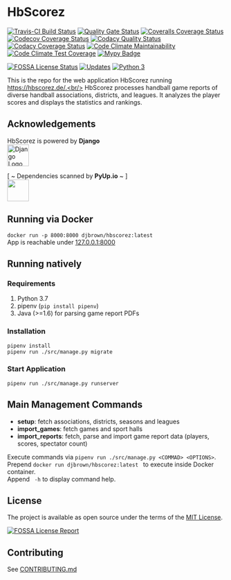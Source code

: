 # HbScorez

[![Travis-CI Build Status](https://app.travis-ci.com/djbrown/hbscorez.svg?branch=master)](https://app.travis-ci.com/djbrown/hbscorez)
[![Quality Gate Status](https://sonarcloud.io/api/project_badges/measure?project=djbrown_hbscorez&metric=alert_status)](https://sonarcloud.io/dashboard?id=djbrown_hbscorez)
[![Coveralls Coverage Status](https://coveralls.io/repos/github/djbrown/hbscorez/badge.svg)](https://coveralls.io/github/djbrown/hbscorez)
[![Codecov Coverage Status](https://codecov.io/github/djbrown/hbscorez/coverage.svg)](http://codecov.io/github/djbrown/hbscorez/)
[![Codacy Quality Status](https://api.codacy.com/project/badge/Grade/aa168e5b5c154b1ba8b891afa0998d9e)](https://www.codacy.com/app/djbrown/hbscorez?utm_source=github.com&utm_medium=referral&utm_content=djbrown/hbscorez&utm_campaign=Badge_Grade)
[![Codacy Coverage Status](https://app.codacy.com/project/badge/Coverage/aa168e5b5c154b1ba8b891afa0998d9e)](https://www.codacy.com/manual/djbrown/hbscorez/dashboard?utm_source=github.com&utm_medium=referral&utm_content=djbrown/hbscorez&utm_campaign=Badge_Coverage)
[![Code Climate Maintainability](https://api.codeclimate.com/v1/badges/db7cf3c32bc124e21e8e/maintainability)](https://codeclimate.com/github/djbrown/hbscorez/maintainability)
[![Code Climate Test Coverage](https://api.codeclimate.com/v1/badges/db7cf3c32bc124e21e8e/test_coverage)](https://codeclimate.com/github/djbrown/hbscorez/test_coverage)
[![Mypy Badge](http://www.mypy-lang.org/static/mypy_badge.svg)](http://mypy-lang.org/)

<!-- TODO: register on Sauce Labs at https://saucelabs.com/open-source/open-sauce [![Sauce Test Status](https://saucelabs.com/buildstatus/dan-brown)](https://saucelabs.com/u/dan-brown)
[![Sauce Labs Browsers](https://saucelabs.com/browser-matrix/dan-brown.svg)](https://saucelabs.com/u/dan-brown) -->

[![FOSSA License Status](https://app.fossa.com/api/projects/custom%2B5488%2Fgithub.com%2Fdjbrown%2Fhbscorez.svg?type=shield)](https://app.fossa.com/projects/custom%2B5488%2Fgithub.com%2Fdjbrown%2Fhbscorez?ref=badge_shield)
[![Updates](https://pyup.io/repos/github/djbrown/hbscorez/shield.svg)](https://pyup.io/repos/github/djbrown/hbscorez/)
[![Python 3](https://pyup.io/repos/github/djbrown/hbscorez/python-3-shield.svg)](https://pyup.io/repos/github/djbrown/hbscorez/)

<!-- TODO:  register on Sauce Labs at https://saucelabs.com/open-source/open-sauce [![Sauce Labs Browsers](https://saucelabs.com/browser-matrix/djbrown-hbscorez.svg)](https://saucelabs.com/u/djbrown-hbscorez) -->

This is the repo for the web application HbScorez running https://hbscorez.de/.<br/>
HbScorez processes handball game reports of diverse handball associations, districts, and leagues.
It analyzes the player scores and displays the statistics and rankings.

## Acknowledgements

HbScorez is powered by **Django**<br/>
[<img src="https://www.djangoproject.com/m/img/logos/django-logo-positive.svg" height="50" alt="Django Logo"/>](https://www.djangoproject.com/)

[ ~ Dependencies scanned by **PyUp.io** ~ ]<br/>
[<img src="https://pyup.io/static/images/logo.png" height="50"/>](https://pyup.io/)

## Running via Docker

`docker run -p 8000:8000 djbrown/hbscorez:latest`<br/>
App is reachable under [127.0.0.1:8000](http://127.0.0.1:8000)

## Running natively

### Requirements

1. Python 3.7
2. pipenv (`pip install pipenv`)
3. Java (>=1.6) for parsing game report PDFs

### Installation

`pipenv install`<br/>
`pipenv run ./src/manage.py migrate`

### Start Application

`pipenv run ./src/manage.py runserver`

## Main Management Commands

- **setup**: fetch associations, districts, seasons and leagues
- **import_games**: fetch games and sport halls
- **import_reports**: fetch, parse and import game report data (players, scores, spectator count)

Execute commands via `pipenv run ./src/manage.py <COMMAD> <OPTIONS>`.<br/>
Prepend `docker run djbrown/hbscorez:latest ` to execute inside Docker container.<br/>
Append ` -h` to display command help.

## License

The project is available as open source under the terms of the [MIT License](http://opensource.org/licenses/MIT).

[![FOSSA License Report](https://app.fossa.com/api/projects/custom%2B5488%2Fgithub.com%2Fdjbrown%2Fhbscorez.svg?type=large)](https://app.fossa.com/projects/custom%2B5488%2Fgithub.com%2Fdjbrown%2Fhbscorez?ref=badge_large)

## Contributing

See [CONTRIBUTING.md](.github/CONTRIBUTING.md)
